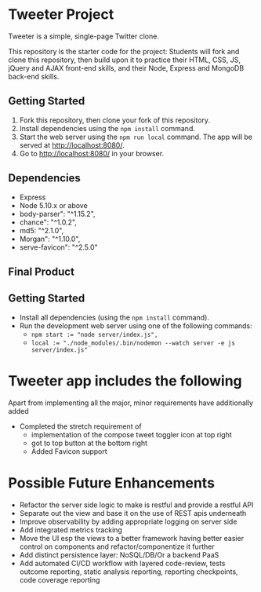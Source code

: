 # Tweeter Project

Tweeter is a simple, single-page Twitter clone.

This repository is the starter code for the project: Students will fork and clone this repository, then build upon it to practice their HTML, CSS, JS, jQuery and AJAX front-end skills, and their Node, Express and MongoDB back-end skills.

## Getting Started

1. Fork this repository, then clone your fork of this repository.
2. Install dependencies using the `npm install` command.
3. Start the web server using the `npm run local` command. The app will be served at <http://localhost:8080/>.
4. Go to <http://localhost:8080/> in your browser.

## Dependencies

- Express
- Node 5.10.x or above
- body-parser": "^1.15.2",
- chance": "^1.0.2",
- md5: "^2.1.0",
- Morgan": "^1.10.0",
- serve-favicon": "^2.5.0"

## Final Product


## Getting Started

- Install all dependencies (using the `npm install` command).
- Run the development web server using one of the  following commands:
  - `npm start := "node server/index.js",`
  - `local := "./node_modules/.bin/nodemon --watch server -e js server/index.js"`

# Tweeter app includes the following
Apart from implementing all the major, minor requirements have additionally added
 - Completed the stretch requirement of
   - implementation of the compose tweet toggler icon at top right
   - got to top button at the bottom right
   - Added Favicon support

# Possible Future Enhancements
  - Refactor the server side logic to make is restful and provide a restful API
  - Separate out the view and base it on the use of REST apis underneath
  - Improve observability by adding appropriate logging on server side
  - Add integrated metrics tracking
  - Move the UI esp the views to a better framework having better easier control on components and refactor/componentize it further
  - Add distinct persistence layer: NoSQL/DB/Or a backend PaaS
  - Add automated CI/CD workflow with layered code-review, tests outcome reporting, static analysis reporting, reporting checkpoints, code coverage reporting